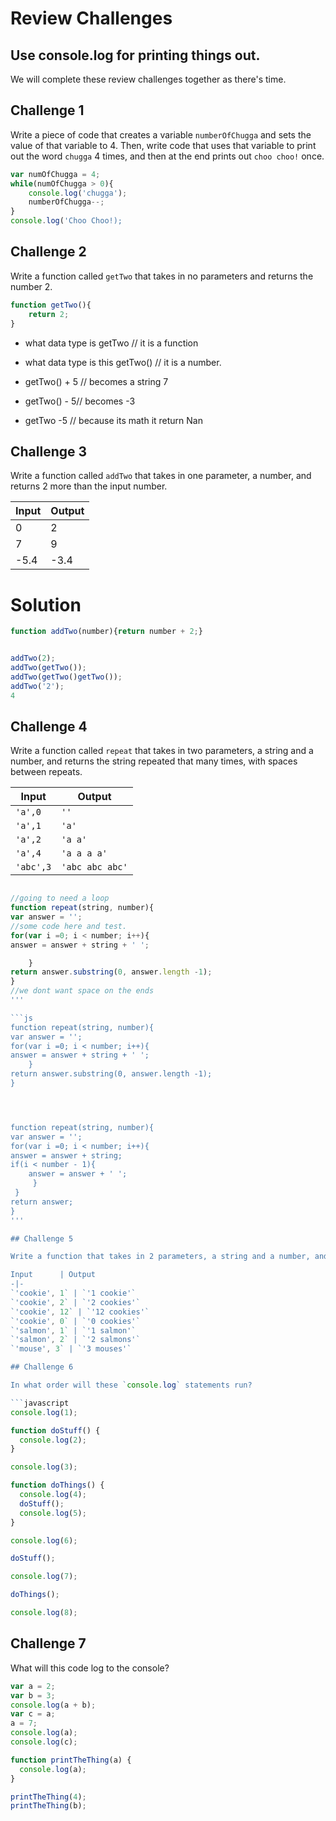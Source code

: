 # Review Challenges
## Use console.log for printing things out. 
We will complete these review challenges together as there's time.

## Challenge 1

Write a piece of code that creates a variable `numberOfChugga` and sets the value of that variable to 4. Then, write code that uses that variable to print out the word `chugga` 4 times, and then at the end prints out `choo choo!` once.
```js
var numOfChugga = 4;
while(numOfChugga > 0){
    console.log('chugga');
    numberOfChugga--;
}
console.log('Choo Choo!);
```
## Challenge 2

Write a function called `getTwo` that takes in no parameters and returns the number 2.
```js 
function getTwo(){
    return 2;
}
```
- what data type is getTwo // it is a function 

- what data type is this getTwo() // it is a number. 

- getTwo() + 5 // becomes a string 7

- getTwo() - 5// becomes -3

- getTwo -5 // because its math it return Nan

## Challenge 3

Write a function called `addTwo` that takes in one parameter, a number, and returns 2 more than the input number.

Input | Output
------|-------
0     | 2
7     | 9
-5.4  | -3.4

# Solution
```js 
function addTwo(number){return number + 2;}


addTwo(2);
addTwo(getTwo());
addTwo(getTwo()getTwo());
addTwo('2');
4
```
## Challenge 4

Write a function called `repeat` that takes in two parameters, a string and a number, and returns the string repeated that many times, with spaces between repeats.

Input | Output
------|-------
`'a',0` | `''`
`'a',1` | `'a'`
`'a',2` | `'a a'`
`'a',4` | `'a a a a'`
`'abc',3` | `'abc abc abc'`
```js

//going to need a loop
function repeat(string, number){
var answer = '';
//some code here and test. 
for(var i =0; i < number; i++){
answer = answer + string + ' ';

    }
return answer.substring(0, answer.length -1);
}
//we dont want space on the ends
'''

```js
function repeat(string, number){
var answer = '';
for(var i =0; i < number; i++){
answer = answer + string + ' ';
    }
return answer.substring(0, answer.length -1);
}




function repeat(string, number){
var answer = '';
for(var i =0; i < number; i++){
answer = answer + string;
if(i < number - 1){
    answer = answer + ' ';
     }
 }
return answer;
}
'''

## Challenge 5

Write a function that takes in 2 parameters, a string and a number, and returns a string consisting of the number, followed by the string, followed by an 's' if the string should be pluralized based on the number.

Input      | Output
-|-
`'cookie', 1` | `'1 cookie'`
`'cookie', 2` | `'2 cookies'`
`'cookie', 12` | `'12 cookies'`
`'cookie', 0` | `'0 cookies'`
`'salmon', 1` | `'1 salmon'`
`'salmon', 2` | `'2 salmons'`
`'mouse', 3` | `'3 mouses'`

## Challenge 6

In what order will these `console.log` statements run?

```javascript
console.log(1);

function doStuff() {
  console.log(2);
}

console.log(3);

function doThings() {
  console.log(4);
  doStuff();
  console.log(5);
}

console.log(6);

doStuff();

console.log(7);

doThings();

console.log(8);
```

## Challenge 7

What will this code log to the console?

```javascript
var a = 2;
var b = 3;
console.log(a + b);
var c = a;
a = 7;
console.log(a);
console.log(c);

function printTheThing(a) {
  console.log(a);
}

printTheThing(4);
printTheThing(b);
```
